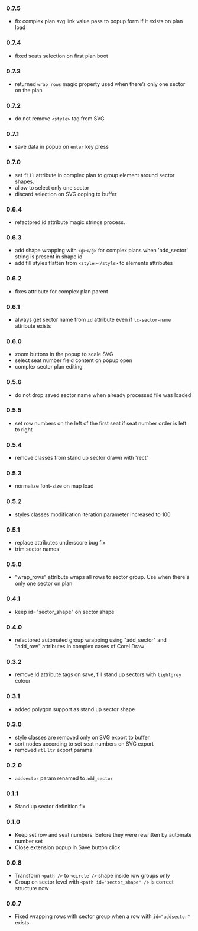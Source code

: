 ### 0.7.5
- fix complex plan svg link value pass to popup form if it exists on plan load

### 0.7.4
- fixed seats selection on first plan boot

### 0.7.3
- returned `wrap_rows` magic property used when there’s only one sector on the plan

### 0.7.2
- do not remove `<style>` tag from SVG

### 0.7.1
- save data in popup on `enter` key press

### 0.7.0
- set `fill` attribute in complex plan to group element around sector shapes. 
- allow to select only one sector
- discard selection on SVG coping to buffer

### 0.6.4
- refactored id attribute magic strings process.

### 0.6.3
- add shape wrapping with `<g></g>` for complex plans when 'add_sector' string is present in shape id
- add fill styles flatten from `<style></style>` to elements attributes 

### 0.6.2
- fixes attribute for complex plan parent

### 0.6.1
- always get sector name from `id` attribute even if `tc-sector-name` attribute exists

### 0.6.0
- zoom buttons in the popup to scale SVG
- select seat number field content on popup open
- complex sector plan editing

### 0.5.6
- do not drop saved sector name when already processed file was loaded

### 0.5.5
- set row numbers on the left of the first seat if seat number order is left to right

### 0.5.4
- remove classes from stand up sector drawn with 'rect'

### 0.5.3
- normalize font-size on map load

### 0.5.2
- styles classes modification iteration parameter increased to 100

### 0.5.1
- replace attributes underscore bug fix
- trim sector names

### 0.5.0
- "wrap_rows" attribute wraps all rows to sector group. Use when there's only one sector on plan

### 0.4.1
- keep id="sector_shape" on sector shape

### 0.4.0
- refactored automated group wrapping using "add_sector" and "add_row" attributes in complex cases of Corel Draw

### 0.3.2
- remove Id attribute tags on save, fill stand up sectors with `lightgrey` colour

### 0.3.1
- added polygon support as stand up sector shape

### 0.3.0
- style classes are removed only on SVG export to buffer
- sort nodes according to set seat numbers on SVG export
- removed `rtl` `ltr` export params

### 0.2.0
- `addsector` param renamed to `add_sector`

### 0.1.1
- Stand up sector definition fix

### 0.1.0
- Keep set row and seat numbers. Before they were rewritten by automate number set
- Close extension popup in Save button click

### 0.0.8
- Transform `<path />` to `<circle />` shape inside row groups only
- Group on sector level with `<path id="sector_shape" />` is correct structure now

### 0.0.7
- Fixed wrapping rows with sector group when a row with `id="addsector"` exists
